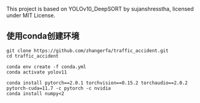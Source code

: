 This project is based on YOLOv10_DeepSORT by sujanshresstha, licensed under MIT License.

## 使用conda创建环境
```shell
git clone https://github.com/zhangerfa/traffic_accident.git
cd traffic_accident     

conda env create -f conda.yml
conda activate yolov11

conda install pytorch==2.0.1 torchvision==0.15.2 torchaudio==2.0.2 pytorch-cuda=11.7 -c pytorch -c nvidia
conda install numpy<2
```
